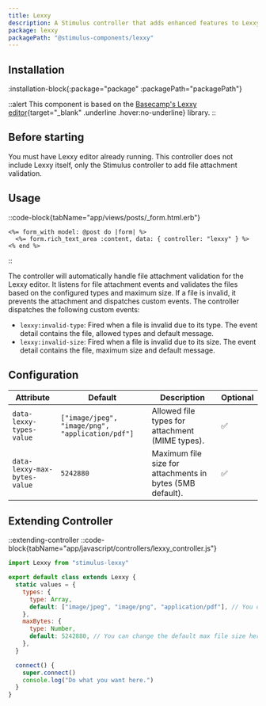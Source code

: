 ```yaml
---
title: Lexxy
description: A Stimulus controller that adds enhanced features to Lexxy editor.
package: lexxy
packagePath: "@stimulus-components/lexxy"
---
```


## Installation

:installation-block{:package="package" :packagePath="packagePath"}

::alert
This component is based on the [Basecamp's Lexxy editor](https://github.com/basecamp/lexxy){target="\_blank" .underline .hover:no-underline} library.
::

## Before starting

You must have Lexxy editor already running. This controller does not include Lexxy itself, only the Stimulus controller to add file attachment validation.

## Usage

::code-block{tabName="app/views/posts/_form.html.erb"}

```erb
<%= form_with model: @post do |form| %>
  <%= form.rich_text_area :content, data: { controller: "lexxy" } %>
<% end %>
```

::

The controller will automatically handle file attachment validation for the Lexxy editor. It listens for file attachment events and validates the files based on the configured types and maximum size. If a file is invalid, it prevents the attachment and dispatches custom events.
The controller dispatches the following custom events:
- `lexxy:invalid-type`: Fired when a file is invalid due to its type. The event detail contains the file, allowed types and default message.
- `lexxy:invalid-size`: Fired when a file is invalid due to its size. The event detail contains the file, maximum size and default message.


## Configuration

| Attribute                      | Default                     | Description                                                                 | Optional |
| ------------------------------ | --------------------------- | --------------------------------------------------------------------------- | -------- |
| `data-lexxy-types-value`       | `["image/jpeg", "image/png", "application/pdf"]` | Allowed file types for attachment (MIME types).                              | ✅       |
| `data-lexxy-max-bytes-value`   | `5242880`                | Maximum file size for attachments in bytes (5MB default).                   | ✅       |

## Extending Controller

::extending-controller
::code-block{tabName="app/javascript/controllers/lexxy_controller.js"}

```js
import Lexxy from "stimulus-lexxy"

export default class extends Lexxy {
  static values = {
    types: {
      type: Array,
      default: ["image/jpeg", "image/png", "application/pdf"], // You can change the default allowed types here.
    },
    maxBytes: {
      type: Number,
      default: 5242880, // You can change the default max file size here (in bytes).
    },
  }

  connect() {
    super.connect()
    console.log("Do what you want here.")
  }
}
```
